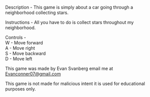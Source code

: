 <!DOCTYPE html>
<html>

<head>
  <meta charset="utf-8">
  <meta name="viewport" content="width=device-width, initial-scale=1.0">
  <title>Readme</title>
  <link rel="stylesheet" href="https://stackedit.io/style.css" />
</head>

<body class="stackedit">
  <div class="stackedit__html"><p>Description - This game is simply about a car going through a neighborhood collecting stars.</p>
<p>Instructions - All you have to do is collect stars throughout my neighborhood.</p>
<p>Controls -<br>
W - Move forward<br>
A - Move right<br>
S - Move backward<br>
D - Move left</p>
<p>This game was made by Evan Svanberg email me at <a href="mailto:Evanconner07@gmail.com">Evanconner07@gmail.com</a></p>
<p>This game is not made for malicious intent it is used for educational purposes only.</p>
</div>
</body>

</html>

 
